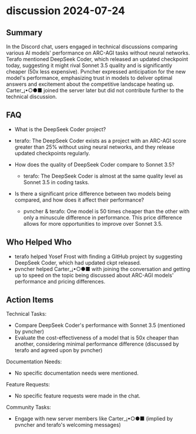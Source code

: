 # discussion 2024-07-24

## Summary

In the Discord chat, users engaged in technical discussions comparing various AI models' performance on ARC-AGI tasks without neural networks. Terafo mentioned DeepSeek Coder, which released an updated checkpoint today, suggesting it might rival Sonnet 3.5 quality and is significantly cheaper (50x less expensive). Pvncher expressed anticipation for the new model's performance, emphasizing trust in models to deliver optimal answers and excitement about the competitive landscape heating up. Carter\_¡•○●■ joined the server later but did not contribute further to the technical discussion.

## FAQ

- What is the DeepSeek Coder project?
- terafo: The DeepSeek Coder exists as a project with an ARC-AGI score greater than 25% without using neural networks, and they release updated checkpoints regularly.

- How does the quality of DeepSeek Coder compare to Sonnet 3.5?

    - terafo: The DeepSeek Coder is almost at the same quality level as Sonnet 3.5 in coding tasks.

- Is there a significant price difference between two models being compared, and how does it affect their performance?
    - pvncher & terafo: One model is 50 times cheaper than the other with only a minuscule difference in performance. This price difference allows for more opportunities to improve over Sonnet 3.5.

## Who Helped Who

- terafo helped Yosef Frost with finding a GitHub project by suggesting DeepSeek Coder, which had updated ckpt released.
- pvncher helped Carter\_¡•○●■ with joining the conversation and getting up to speed on the topic being discussed about ARC-AGI models' performance and pricing differences.

## Action Items

Technical Tasks:

- Compare DeepSeek Coder's performance with Sonnet 3.5 (mentioned by pvncher)
- Evaluate the cost-effectiveness of a model that is 50x cheaper than another, considering minimal performance difference (discussed by terafo and agreed upon by pvncher)

Documentation Needs:

- No specific documentation needs were mentioned.

Feature Requests:

- No specific feature requests were made in the chat.

Community Tasks:

- Engage with new server members like Carter\_¡•○●■ (implied by pvncher and terafo's welcoming messages)
